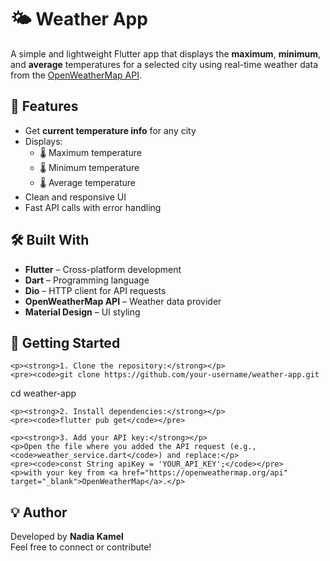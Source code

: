 <!DOCTYPE html>
<html lang="en">

<body>

  <h1>🌤️ Weather App</h1>

  <p>A simple and lightweight Flutter app that displays the <strong>maximum</strong>, <strong>minimum</strong>, and <strong>average</strong> temperatures for a selected city using real-time weather data from the <a href="https://openweathermap.org/api" target="_blank">OpenWeatherMap API</a>.</p>

  <div class="section">
    <h2>📱 Features</h2>
    <ul>
      <li>Get <strong>current temperature info</strong> for any city</li>
      <li>Displays:
        <ul>
          <li>🌡️ Maximum temperature</li>
          <li>🌡️ Minimum temperature</li>
          <li>🌡️ Average temperature</li>
        </ul>
      </li>
      <li>Clean and responsive UI</li>
      <li>Fast API calls with error handling</li>
    </ul>
  </div>

  <div class="section">
    <h2>🛠️ Built With</h2>
    <ul>
      <li><strong>Flutter</strong> – Cross-platform development</li>
      <li><strong>Dart</strong> – Programming language</li>
      <li><strong>Dio</strong> – HTTP client for API requests</li>
      <li><strong>OpenWeatherMap API</strong> – Weather data provider</li>
      <li><strong>Material Design</strong> – UI styling</li>
    </ul>
  </div>

  <div class="section">
    <h2>🚀 Getting Started</h2>

    <p><strong>1. Clone the repository:</strong></p>
    <pre><code>git clone https://github.com/your-username/weather-app.git
cd weather-app</code></pre>

    <p><strong>2. Install dependencies:</strong></p>
    <pre><code>flutter pub get</code></pre>

    <p><strong>3. Add your API key:</strong></p>
    <p>Open the file where you added the API request (e.g., <code>weather_service.dart</code>) and replace:</p>
    <pre><code>const String apiKey = 'YOUR_API_KEY';</code></pre>
    <p>with your key from <a href="https://openweathermap.org/api" target="_blank">OpenWeatherMap</a>.</p>
  </div>

  <div class="section">
    <h2>💡 Author</h2>
    <p>Developed by <strong>Nadia Kamel</strong><br>
    Feel free to connect or contribute!</p>
  </div>

</body>
</html>
